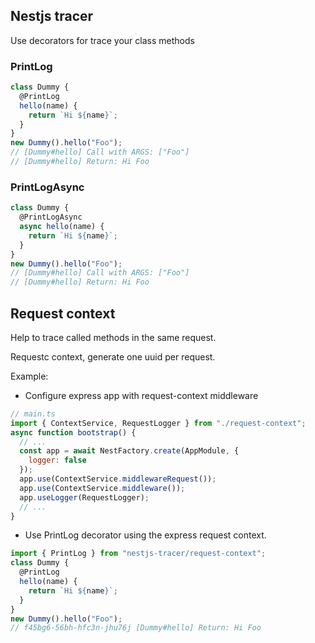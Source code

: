 ## Nestjs tracer

Use decorators for trace your class methods

### PrintLog

```javascript
class Dummy {
  @PrintLog
  hello(name) {
    return `Hi ${name}`;
  }
}
new Dummy().hello("Foo");
// [Dummy#hello] Call with ARGS: ["Foo"]
// [Dummy#hello] Return: Hi Foo
```

### PrintLogAsync

```javascript
class Dummy {
  @PrintLogAsync
  async hello(name) {
    return `Hi ${name}`;
  }
}
new Dummy().hello("Foo");
// [Dummy#hello] Call with ARGS: ["Foo"]
// [Dummy#hello] Return: Hi Foo
```

## Request context

Help to trace called methods in the same request.

Requestc context, generate one uuid per request.

Example:

- Configure express app with request-context middleware

```js
// main.ts
import { ContextService, RequestLogger } from "./request-context";
async function bootstrap() {
  // ...
  const app = await NestFactory.create(AppModule, {
    logger: false
  });
  app.use(ContextService.middlewareRequest());
  app.use(ContextService.middleware());
  app.useLogger(RequestLogger);
  // ...
}
```

- Use PrintLog decorator using the express request context.

```javascript
import { PrintLog } from "nestjs-tracer/request-context";
class Dummy {
  @PrintLog
  hello(name) {
    return `Hi ${name}`;
  }
}
new Dummy().hello("Foo");
// f45bg6-56bh-hfc3n-jhu76j [Dummy#hello] Return: Hi Foo
```
